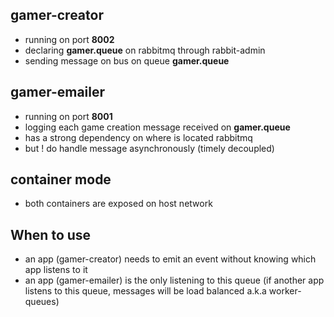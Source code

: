 ## gamer-creator
- running on port **8002**
- declaring **gamer.queue** on rabbitmq through rabbit-admin
- sending message on bus on queue **gamer.queue**

## gamer-emailer
- running on port **8001**
- logging each game creation message received on **gamer.queue**
- has a strong dependency on where is located rabbitmq
- but ! do handle message asynchronously (timely decoupled)

## container mode
- both containers are exposed on host network

## When to use
- an app (gamer-creator) needs to emit an event without knowing which app listens to it
- an app (gamer-emailer) is the only listening to this queue (if another app listens to this queue, messages will be load balanced a.k.a worker-queues)
